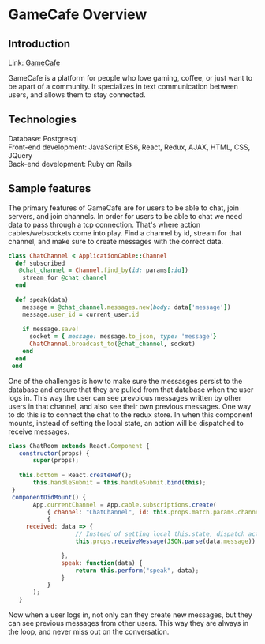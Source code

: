 # GameCafe Overview

## Introduction
Link: <a href="https://game-cafe-project.herokuapp.com/#/">GameCafe</a>

GameCafe is a platform for people who love gaming, coffee, or just want to be apart of a community. It specializes in text communication between users, and allows them to stay connected. 

## Technologies
Database: Postgresql
<br/>
Front-end development: JavaScript ES6, React, Redux, AJAX, HTML, CSS, JQuery
<br/>
Back-end development: Ruby on Rails

## Sample features
The primary features of GameCafe are for users to be able to chat, join servers, and join channels. In order for users to be able to chat we need data to pass through a tcp connection. That's where action cables/websockets come into play. Find a channel by id, stream for that channel, and make sure to create messages with the correct data. 
```Ruby
class ChatChannel < ApplicationCable::Channel
  def subscribed
   @chat_channel = Channel.find_by(id: params[:id])
    stream_for @chat_channel
  end
  
  def speak(data)
    message = @chat_channel.messages.new(body: data['message'])
    message.user_id = current_user.id
    
    if message.save! 
      socket = { message: message.to_json, type: 'message'}
      ChatChannel.broadcast_to(@chat_channel, socket)
    end
  end
 end
 ```
 One of the challenges is how to make sure the messasges persist to the database and ensure that they are pulled from that database when the user logs in. This way the user can see prevoious messages written by other users in that channel, and also see their own previous messages. One way to do this is to connect the chat to the redux store. In when this component mounts, instead of setting the local state, an action will be dispatched to receive messages. 
 ```javaScript
 class ChatRoom extends React.Component {
	constructor(props) {
		super(props);
    
    this.bottom = React.createRef();
		this.handleSubmit = this.handleSubmit.bind(this);
  }
  componentDidMount() {
		App.currentChannel = App.cable.subscriptions.create(
			{ channel: "ChatChannel", id: this.props.match.params.channelId },
			{ 
      received: data => {
					// Instead of setting local this.state, dispatch action to update store
					this.props.receiveMessage(JSON.parse(data.message))

				},
				speak: function(data) {
					return this.perform("speak", data);
				}
			}
		);
	}
  ```
Now when a user logs in, not only can they create new messages, but they can see previous messages from other users. This way they are always in the loop, and never miss out on the conversation.
